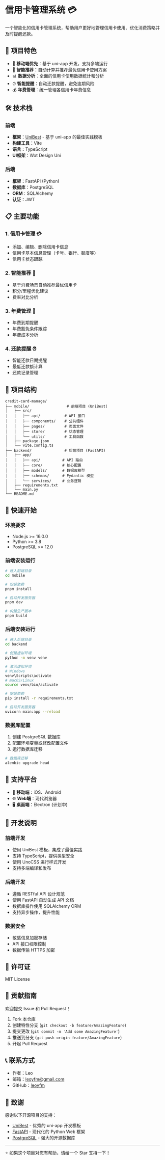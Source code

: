 # 信用卡管理系统 💳

一个智能化的信用卡管理系统，帮助用户更好地管理信用卡使用、优化消费策略并及时提醒还款。

## 🌟 项目特色

- 📱 **移动端优先**：基于 uni-app 开发，支持多端运行
- 🤖 **智能推荐**：自动计算并推荐最优信用卡使用方案
- 📊 **数据分析**：全面的信用卡使用数据统计和分析
- ⏰ **智能提醒**：自动还款提醒，避免逾期风险
- 💰 **年费管理**：统一管理各信用卡年费信息

## 🛠️ 技术栈

### 前端
- **框架**：[UniBest](https://github.com/codercup/unibest) - 基于 uni-app 的最佳实践模板
- **构建工具**：Vite
- **语言**：TypeScript
- **UI框架**：Wot Design Uni

### 后端
- **框架**：FastAPI (Python)
- **数据库**：PostgreSQL
- **ORM**：SQLAlchemy
- **认证**：JWT

## 📋 主要功能

### 1. 信用卡管理 💳
- 添加、编辑、删除信用卡信息
- 信用卡基本信息管理（卡号、银行、额度等）
- 信用卡状态跟踪

### 2. 智能推荐 🎯
- 基于消费场景自动推荐最优信用卡
- 积分/里程优化建议
- 费率对比分析

### 3. 年费管理 📅
- 年费到期提醒
- 年费豁免条件跟踪
- 年费成本分析

### 4. 还款提醒 ⏰
- 智能还款日期提醒
- 最低还款额计算
- 还款记录管理

## 📁 项目结构

```
credit-card-manage/
├── mobile/                 # 前端项目 (UniBest)
│   ├── src/
│   │   ├── api/           # API 接口
│   │   ├── components/    # 公共组件
│   │   ├── pages/         # 页面文件
│   │   ├── store/         # 状态管理
│   │   └── utils/         # 工具函数
│   ├── package.json
│   └── vite.config.ts
├── backend/               # 后端项目 (FastAPI)
│   ├── app/
│   │   ├── api/          # API 路由
│   │   ├── core/         # 核心配置
│   │   ├── models/       # 数据库模型
│   │   ├── schemas/      # Pydantic 模型
│   │   └── services/     # 业务逻辑
│   ├── requirements.txt
│   └── main.py
└── README.md
```

## 🚀 快速开始

### 环境要求

- Node.js >= 16.0.0
- Python >= 3.8
- PostgreSQL >= 12.0

### 前端安装运行

```bash
# 进入前端目录
cd mobile

# 安装依赖
pnpm install

# 启动开发服务器
pnpm dev

# 构建生产版本
pnpm build
```

### 后端安装运行

```bash
# 进入后端目录
cd backend

# 创建虚拟环境
python -m venv venv

# 激活虚拟环境
# Windows
venv\Scripts\activate
# macOS/Linux
source venv/bin/activate

# 安装依赖
pip install -r requirements.txt

# 启动开发服务器
uvicorn main:app --reload
```

### 数据库配置

1. 创建 PostgreSQL 数据库
2. 配置环境变量或修改配置文件
3. 运行数据库迁移

```bash
# 数据库迁移
alembic upgrade head
```

## 📱 支持平台

- 📱 **移动端**：iOS、Android
- 🌐 **Web端**：现代浏览器
- 🖥️ **桌面端**：Electron (计划中)

## 🔧 开发说明

### 前端开发
- 使用 UniBest 模板，集成了最佳实践
- 支持 TypeScript，提供类型安全
- 使用 UnoCSS 进行样式开发
- 支持多端编译和发布

### 后端开发
- 遵循 RESTful API 设计规范
- 使用 FastAPI 自动生成 API 文档
- 数据库操作使用 SQLAlchemy ORM
- 支持异步操作，提升性能

### 数据安全
- 敏感信息加密存储
- API 接口权限控制
- 数据传输 HTTPS 加密

## 📄 许可证

MIT License

## 👥 贡献指南

欢迎提交 Issue 和 Pull Request！

1. Fork 本仓库
2. 创建特性分支 (`git checkout -b feature/AmazingFeature`)
3. 提交更改 (`git commit -m 'Add some AmazingFeature'`)
4. 推送到分支 (`git push origin feature/AmazingFeature`)
5. 开起 Pull Request

## 📞 联系方式

- 作者：Leo
- 邮箱：leoyfm@gmail.com
- GitHub：[leoyfm](https://github.com/leoyfm)

## 🙏 致谢

感谢以下开源项目的支持：
- [UniBest](https://github.com/codercup/unibest) - 优秀的 uni-app 开发模板
- [FastAPI](https://fastapi.tiangolo.com/) - 现代化的 Python Web 框架
- [PostgreSQL](https://www.postgresql.org/) - 强大的开源数据库

---

⭐ 如果这个项目对您有帮助，请给一个 Star 支持一下！ 